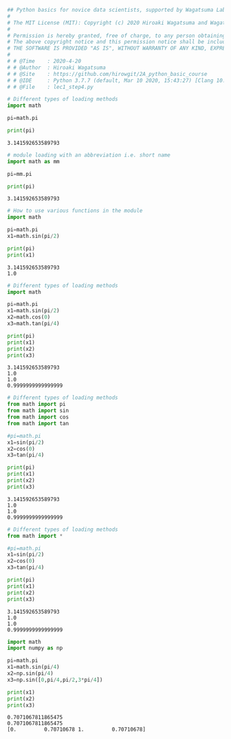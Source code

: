 

```python
## Python basics for novice data scientists, supported by Wagatsuma Lab@Kyutech 
#
# The MIT License (MIT): Copyright (c) 2020 Hiroaki Wagatsuma and Wagatsuma Lab@Kyutech
# 
# Permission is hereby granted, free of charge, to any person obtaining a copy of this software and associated documentation files (the "Software"), to deal in the Software without restriction, including without limitation the rights to use, copy, modify, merge, publish, distribute, sublicense, and/or sell copies of the Software, and to permit persons to whom the Software is furnished to do so, subject to the following conditions:
# The above copyright notice and this permission notice shall be included in all copies or substantial portions of the Software.
# THE SOFTWARE IS PROVIDED "AS IS", WITHOUT WARRANTY OF ANY KIND, EXPRESS OR IMPLIED, INCLUDING BUT NOT LIMITED TO THE WARRANTIES OF MERCHANTABILITY, FITNESS FOR A PARTICULAR PURPOSE AND NONINFRINGEMENT. IN NO EVENT SHALL THE AUTHORS OR COPYRIGHT HOLDERS BE LIABLE FOR ANY CLAIM, DAMAGES OR OTHER LIABILITY, WHETHER IN AN ACTION OF CONTRACT, TORT OR OTHERWISE, ARISING FROM, OUT OF OR IN CONNECTION WITH THE SOFTWARE OR THE USE OR OTHER DEALINGS IN THE SOFTWARE. */
#
# # @Time    : 2020-4-20 
# # @Author  : Hiroaki Wagatsuma
# # @Site    : https://github.com/hirowgit/2A_python_basic_course
# # @IDE     : Python 3.7.7 (default, Mar 10 2020, 15:43:27) [Clang 10.0.0 (clang-1000.11.45.5)] on darwin
# # @File    : lec1_step4.py 
```


```python
# Different types of loading methods 
import math 

pi=math.pi

print(pi)
```

    3.141592653589793



```python
# module loading with an abbreviation i.e. short name
import math as mm

pi=mm.pi

print(pi)
```

    3.141592653589793



```python
# How to use various functions in the module
import math 

pi=math.pi
x1=math.sin(pi/2)

print(pi)
print(x1)
```

    3.141592653589793
    1.0



```python
# Different types of loading methods 
import math 

pi=math.pi
x1=math.sin(pi/2)
x2=math.cos(0)
x3=math.tan(pi/4)

print(pi)
print(x1)
print(x2)
print(x3)
```

    3.141592653589793
    1.0
    1.0
    0.9999999999999999



```python
# Different types of loading methods 
from math import pi 
from math import sin 
from math import cos
from math import tan

#pi=math.pi
x1=sin(pi/2)
x2=cos(0)
x3=tan(pi/4)

print(pi)
print(x1)
print(x2)
print(x3)
```

    3.141592653589793
    1.0
    1.0
    0.9999999999999999



```python
# Different types of loading methods 
from math import *

#pi=math.pi
x1=sin(pi/2)
x2=cos(0)
x3=tan(pi/4)

print(pi)
print(x1)
print(x2)
print(x3)
```

    3.141592653589793
    1.0
    1.0
    0.9999999999999999



```python
import math
import numpy as np

pi=math.pi
x1=math.sin(pi/4)
x2=np.sin(pi/4)
x3=np.sin([0,pi/4,pi/2,3*pi/4])

print(x1)
print(x2)
print(x3)
```

    0.7071067811865475
    0.7071067811865475
    [0.         0.70710678 1.         0.70710678]



```python

```

